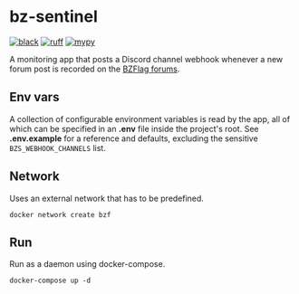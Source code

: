 # bz-sentinel

[![black](https://img.shields.io/badge/style-black-000000.svg)](https://github.com/psf/black)
[![ruff](https://img.shields.io/badge/lint-ruff-000000.svg)](https://github.com/astral-sh/ruff)
[![mypy](https://img.shields.io/badge/type-mypy-000000.svg)](https://github.com/python/mypy)

A monitoring app that posts a Discord channel webhook whenever a new forum post is recorded on
the [BZFlag forums](https://forums.bzflag.org).

## Env vars

A collection of configurable environment variables is read by the app, all of which can be specified in an **.env** file
inside the project's root. See **.env.example** for a reference and defaults, excluding the
sensitive `BZS_WEBHOOK_CHANNELS` list.

## Network

Uses an external network that has to be predefined.

```console
docker network create bzf
```

## Run

Run as a daemon using docker-compose.

```console
docker-compose up -d
```
